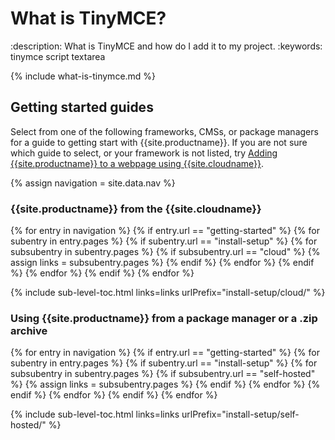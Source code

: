 # What is TinyMCE?
:description: What is TinyMCE and how do I add it to my project.
:keywords: tinymce script textarea

{% include what-is-tinymce.md %}

## Getting started guides

Select from one of the following frameworks, CMSs, or package managers for a guide to getting start with {{site.productname}}. If you are not sure which guide to select, or your framework is not listed, try [Adding {{site.productname}} to a webpage using {{site.cloudname}}]({{site.baseurl}}/getting-started/install-setup/cloud/cloud-quick-start/).

{% assign navigation = site.data.nav %}

### {{site.productname}} from the {{site.cloudname}}

{% for entry in navigation %}
  {% if entry.url == "getting-started" %}
    {% for subentry in entry.pages %}
      {% if subentry.url == "install-setup" %}
        {% for subsubentry in subentry.pages %}
          {% if subsubentry.url == "cloud" %}
            {% assign links = subsubentry.pages %}
          {% endif %}
        {% endfor %}
      {% endif %}
    {% endfor %}
  {% endif %}
{% endfor %}

{% include sub-level-toc.html links=links urlPrefix="install-setup/cloud/" %}

### Using {{site.productname}} from a package manager or a .zip archive

{% for entry in navigation %}
  {% if entry.url == "getting-started" %}
    {% for subentry in entry.pages %}
      {% if subentry.url == "install-setup" %}
        {% for subsubentry in subentry.pages %}
          {% if subsubentry.url == "self-hosted" %}
            {% assign links = subsubentry.pages %}
          {% endif %}
        {% endfor %}
      {% endif %}
    {% endfor %}
  {% endif %}
{% endfor %}

{% include sub-level-toc.html links=links urlPrefix="install-setup/self-hosted/" %}